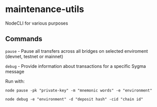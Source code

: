 # maintenance-utils
NodeCLI for various purposes

## Commands

```pause``` - Pause all transfers across all bridges on selected enviroment (devnet, testnet or mainnet)

```debug``` - Provide information about transactions for a specific Sygma message

Run with:

```
node pause -pk "private-key" -m "mnemonic words" -e "environment"
```
```
node debug -e "environment" -d "deposit hash" -cid "chain id" 
```